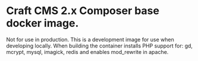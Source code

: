 # Craft CMS 2.x Composer base docker image.

Not for use in production. This is a development image for use when developing
locally. When building the container installs PHP support for: gd, mcrypt, mysql, imagick, redis and
enables mod_rewrite in apache.
